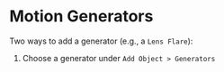 # Motion Generators

Two ways to add a generator (e.g., a `Lens Flare`):

1. Choose a generator under `Add Object > Generators`
